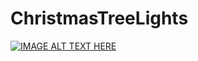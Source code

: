 # ChristmasTreeLights


[![IMAGE ALT TEXT HERE](https://i9.ytimg.com/vi/0uyXQOq69ik/mq1.jpg?sqp=CMSHhv4F&rs=AOn4CLAlPJI_YQ7zcTsQ_1DUQkXpDzHRKQ)](https://youtu.be/0uyXQOq69ik)
